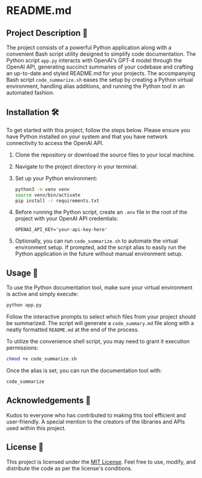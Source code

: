 # README.md

## Project Description 📝

The project consists of a powerful Python application along with a convenient Bash script utility designed to simplify code documentation. The Python script `app.py` interacts with OpenAI's GPT-4 model through the OpenAI API, generating succinct summaries of your codebase and crafting an up-to-date and styled README.md for your projects. The accompanying Bash script `code_summarize.sh` eases the setup by creating a Python virtual environment, handling alias additions, and running the Python tool in an automated fashion.

## Installation 🛠️

To get started with this project, follow the steps below. Please ensure you have Python installed on your system and that you have network connectivity to access the OpenAI API.

1. Clone the repository or download the source files to your local machine.

2. Navigate to the project directory in your terminal.

3. Set up your Python environment:
   
   ```sh
   python3 -m venv venv
   source venv/bin/activate
   pip install -r requirements.txt
   ```

4. Before running the Python script, create an `.env` file in the root of the project with your OpenAI API credentials:

   ```
   OPENAI_API_KEY='your-api-key-here'
   ```
   
5. Optionally, you can run `code_summarize.sh` to automate the virtual environment setup. If prompted, add the script alias to easily run the Python application in the future without manual environment setup.

## Usage 🚀

To use the Python documentation tool, make sure your virtual environment is active and simply execute:

```sh
python app.py
```

Follow the interactive prompts to select which files from your project should be summarized. The script will generate a `code_summary.md` file along with a neatly formatted `README.md` at the end of the process.

To utilize the convenience shell script, you may need to grant it execution permissions:

```sh
chmod +x code_summarize.sh
```

Once the alias is set, you can run the documentation tool with:

```sh
code_summarize
```

## Acknowledgements 🙌

Kudos to everyone who has contributed to making this tool efficient and user-friendly. A special mention to the creators of the libraries and APIs used within this project.

## License 📜

This project is licensed under the [MIT License](LICENSE). Feel free to use, modify, and distribute the code as per the license's conditions.